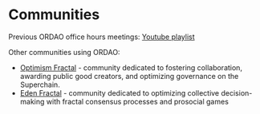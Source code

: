# Communities

Previous ORDAO office hours meetings: [Youtube playlist](https://www.youtube.com/playlist?list=PLa5URJF9l5lmBtLkZ7fEF6luDLBShtWFT)

Other communities using ORDAO:
* [Optimism Fractal](https://optimismfractal.com/) - community dedicated to fostering collaboration, awarding public good creators, and optimizing governance on the Superchain.
* [Eden Fractal](https://edenfractal.com/) - community dedicated to optimizing collective decision-making with fractal consensus processes and prosocial games

